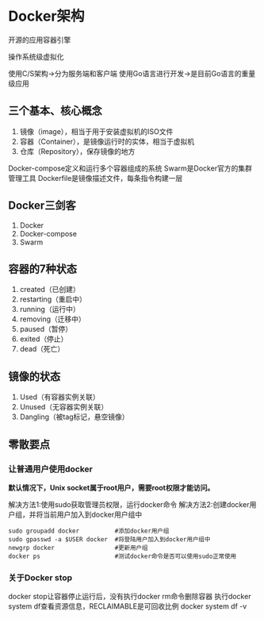 # Docker架构

开源的应用容器引擎

操作系统级虚拟化

使用C/S架构->分为服务端和客户端
使用Go语言进行开发->是目前Go语言的重量级应用




## 三个基本、核心概念

1. 镜像（image），相当于用于安装虚拟机的ISO文件
2. 容器（Container），是镜像运行时的实体，相当于虚拟机
3. 仓库（Repository），保存镜像的地方


Docker-compose定义和运行多个容器组成的系统
Swarm是Docker官方的集群管理工具
Dockerfile是镜像描述文件，每条指令构建一层


## Docker三剑客

1. Docker
2. Docker-compose
3. Swarm


## 容器的7种状态

1. created（已创建）
2. restarting（重启中）
3. running（运行中）
4. removing（迁移中）
5. paused（暂停）
6. exited（停止）
7. dead（死亡）


## 镜像的状态

1. Used（有容器实例关联）
2. Unused（无容器实例关联）
3. Dangling（被tag标记，悬空镜像）


## 零散要点

### 让普通用户使用docker

**默认情况下，Unix socket属于root用户，需要root权限才能访问。**


解决方法1:使用sudo获取管理员权限，运行docker命令
解决方法2:创建docker用户组，并将当前用户加入到docker用户组中

```
sudo groupadd docker          #添加docker用户组
sudo gpasswd -a $USER docker  #将登陆用户加入到docker用户组中
newgrp docker                 #更新用户组
docker ps                     #测试docker命令是否可以使用sudo正常使用

```

### 关于Docker stop

docker stop让容器停止运行后，没有执行docker rm命令删除容器
执行docker system df查看资源信息，RECLAIMABLE是可回收比例
docker system df -v





